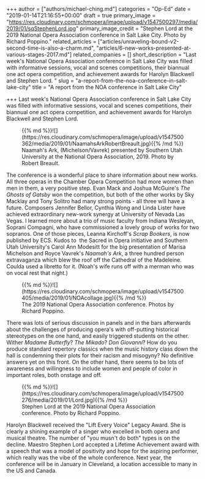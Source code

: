 +++
author = ["authors/michael-ching.md"]
categories = "Op-Ed"
date = "2019-01-14T21:16:55+00:00"
draft = true
primary_image = "https://res.cloudinary.com/schmopera/image/upload/v1547500297/media/2019/01/sqStephenLord.jpg"
primary_image_credit = "Stephen Lord at the 2019 National Opera Association conference in Salt Lake City. Photo by Richard Poppino."
related_articles = ["articles/unraveling-bound-v2-second-time-is-also-a-charm.md", "articles/6-new-works-presented-at-various-stages-2017.md"]
related_companies = []
short_description = "Last week's National Opera Association conference in Salt Lake City was filled with informative sessions, vocal and scenes competitions, their biannual one act opera competition, and achievement awards for Harolyn Blackwell and Stephen Lord. "
slug = "a-report-from-the-noa-conference-in-salt-lake-city"
title = "A report from the NOA conference in Salt Lake City"

+++
Last week's National Opera Association conference in Salt Lake City was filled with informative sessions, vocal and scenes competitions, their biannual one act opera competition, and achievement awards for Harolyn Blackwell and Stephen Lord. 

<figure data-type="image"> {{% md %}}![](https://res.cloudinary.com/schmopera/image/upload/v1547500362/media/2019/01/NaamahsArkRobertBreault.jpg){{% /md %}}

<figcaption>Naamah's Ark, (Michelson/Vavrek) presented by Southern Utah University at the National Opera Association, 2019. Photo by Robert Breault.</figcaption>

</figure>

The conference is a wonderful place to share information about new works. All three operas in the Chamber Opera Competition had more women than men in them, a very positive step. Evan Mack and Joshua McGuire's _The Ghosts of Gatsby_ won the competition, but both of the other works by Sky Macklay and Tony Solitro had many strong points - all three will have a future. Composers Jennifer Bellor, Cynthia Wong and Linda Lister have achieved extraordinary new-work synergy at University of Nevada Las Vegas. I learned more about a trio of music faculty from Indiana Wesleyan, Soprani Compagni, who have commissioned a lovely group of works for two sopranos. One of those pieces, Leanna Kirchoff's _Scrap Bookers_, is now published by ECS. Kudos to  the Sacred in Opera initiative and Southern Utah University's Carol Ann Modesitt for the big presentation of Marisa Michelson and Royce Vavrek's _Naamah's Ark_, a three hundred person extravaganza which blew the roof off the Cathedral of the Madeleine. Coulda used a libretto for it. (Noah's wife runs off with a merman who was on vocal rest that night.)

<figure data-type="image"> {{% md %}}![](https://res.cloudinary.com/schmopera/image/upload/v1547500405/media/2019/01/NOAcollage.jpg){{% /md %}}

<figcaption>The 2019 National Opera Association conference. Photos by Richard Poppino.</figcaption>

</figure>

There was lots of serious discussion in panels and in the bars afterwards about the challenges of producing opera's with off-putting historical stereotypes on the one hand, and easily triggered students on the other. Wither _Madame Butterfly_? _The Mikado_? _Don Giovanni_? How do you produce standard repertory classics when the music history class down the hall is condemning their plots for their racism and misogyny? No definitive answers yet on this front. On the other hand, there seems to be lots of awareness and willingness to include women and people of color in important roles, both onstage and off.

<figure data-type="image"> {{% md %}}![](https://res.cloudinary.com/schmopera/image/upload/v1547500276/media/2019/01/Lord.jpg){{% /md %}}

<figcaption>Stephen Lord at the 2019 National Opera Association conference. Photo by Richard Poppino.</figcaption>

</figure>

Harolyn Blackwell received the "Lift Every Voice" Legacy Award. She is clearly a shining example of a singer who excelled in both opera and musical theatre. The number of "you musn't do both" types is on the decline. Maestro Stephen Lord accepted a Lifetime Achievement award with a speech that was a model of positivity and hope for the aspiring performer, which really was the vibe of the whole conference. Next year, the conference will be in January in Cleveland, a location accessible to many in the US and Canada.